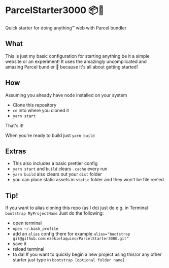 # ParcelStarter3000 📦🐣
Quick starter for doing anything™ web with Parcel bundler

## What
This is just my basic configuration for starting anything be it a simple website or an experiment! It uses the amazingly uncomplicated and amazing Parcel bundler 🌈 because it's all about getting started!

## How
Assuming you already have node installed on your system
- Clone this repository
- `cd` into where you cloned it
- `yarn start`

That's it!

When you're ready to build just `yarn build`

## Extras
- This also includes a basic prettier config
- `yarn start` and `build` clears `.cache` every run
- `yarn build` also clears out your `dist` folder
- you can place static assets in `static` folder and they won't be file rev'ed

## Tip!
If you want to alias cloning this repo (as I do) just do e.g. in Terminal ```bootstrap MyProjectName```
Just do the following:
- open terminal
- `open ~/.bash_profile`
- add an `alias` config there for example `alias="bootstrap git@github.com:ezekielaquino/ParcelStarter3000.git"`
- save it
- reload terminal
- ta da! If you want to quickly begin a new project using this/or any other starter just type in `bootstrap [optional folder name]`
